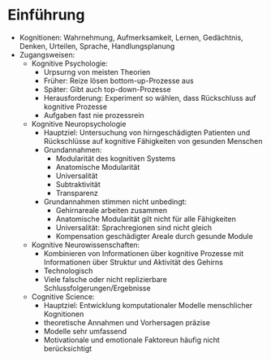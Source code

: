 # Einführung
- Kognitionen: Wahrnehmung, Aufmerksamkeit, Lernen, Gedächtnis, Denken, Urteilen, Sprache, Handlungsplanung
- Zugangsweisen:
    - Kognitive Psychologie:
        - Urpsurng von meisten Theorien
        - Früher: Reize lösen bottom-up-Prozesse aus
        - Später: Gibt auch top-down-Prozesse
        - Herausforderung: Experiment so wählen, dass Rückschluss auf kognitive Prozesse
        - Aufgaben fast nie prozessrein
    - Kognitive Neuropsychologie
        - Hauptziel: Untersuchung von hirngeschädigten Patienten und Rückschlüsse auf kognitive Fähigkeiten von gesunden Menschen
        - Grundannahmen:
            - Modularität des kognitiven Systems
            - Anatomische Modularität
            - Universalität
            - Subtraktivität
            - Transparenz
        - Grundannahmen stimmen nicht unbedingt:
            - Gehirnareale arbeiten zusammen
            - Anatomische Modularität gilt nicht für alle Fähigkeiten
            - Universalität: Sprachregionen sind nicht gleich
            - Kompensation geschädigter Areale durch gesunde Module
    - Kognitive Neurowissenschaften:
        - Kombinieren von Informationen über kognitive Prozesse mit Informationen über Struktur und Aktivität des Gehirns
        - Technologisch
        - Viele falsche oder nicht replizierbare Schlussfolgerungen/Ergebnisse
    - Cognitive Science:
        - Hauptziel: Entwicklung komputationaler Modelle menschlicher Kognitionen
        - theoretische Annahmen und Vorhersagen präzise
        - Modelle sehr umfassend
        - Motivationale und emotionale Faktoreun häufig nicht berücksichtigt
